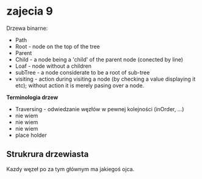 # zajecia 9 

Drzewa binarne:
- Path 
- Root - node on the top of the tree
- Parent
- Child - a node being a 'child' of the parent node (conected by line)
- Loaf - node without a children
- subTree - a node considerate to be a root of sub-tree
- visiting - action during visiting a node (by checking a value displaying it etc); without action it is merely pasing over a node. 



**Terminologia  drzew**

- Traversing - odwiedzanie węzłów w pewnej kolejności (inOrder, ...)
- nie wiem  
- nie wiem
- nie wiem 
- place holder


##  Strukrura drzewiasta 
Kazdy węzeł po za tym głównym ma jakiegoś ojca. 


